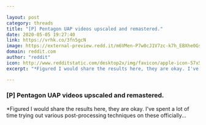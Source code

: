 ```yaml
---

layout: post
category: threads
title: "[P] Pentagon UAP videos upscaled and remastered."
date: 2020-05-05 19:27:40
link: https://vrhk.co/3fn5gcN
image: https://external-preview.redd.it/m6VMen-P7w0cJ1V7zc-k7h_EBXhe0GsxrSNyjImRPXs.jpg?width=400&height=209.42408377&auto=webp&crop=400:209.42408377,smart&s=32f61c774fa16569cdb8f9386677e4bada0c305d
domain: reddit.com
author: "reddit"
icon: http://www.redditstatic.com/desktop2x/img/favicon/apple-icon-57x57.png
excerpt: "*Figured I would share the results here, they are okay. I've spent a lot of time trying out various post-processing techniques on these officially..."

---
```


### [P] Pentagon UAP videos upscaled and remastered.

*Figured I would share the results here, they are okay. I've spent a lot of time trying out various post-processing techniques on these officially...
